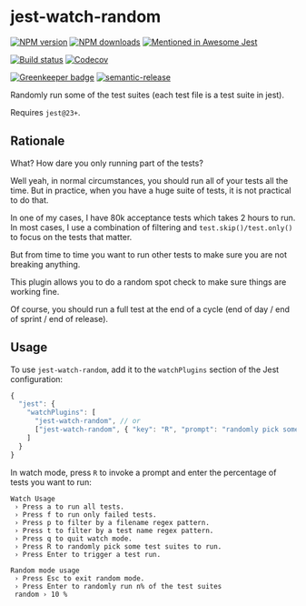 # jest-watch-random

[![NPM version][npm-image]][npm-url]
[![NPM downloads][downloads-image]][downloads-url]
[![Mentioned in Awesome Jest](https://awesome.re/mentioned-badge.svg)](https://github.com/jest-community/awesome-jest)

[![Build status][circleci-image]][circleci-url]
[![Codecov][codecov-image]][codecov-url]

[![Greenkeeper badge][green-keeper-image]][green-keeper-url]
[![semantic-release][semantic-release-image]][semantic-release-url]

Randomly run some of the test suites (each test file is a test suite in jest).

Requires `jest@23+`.

## Rationale

What? How dare you only running part of the tests?

Well yeah, in normal circumstances, you should run all of your tests all the time.
But in practice, when you have a huge suite of tests, it is not practical to do that.

In one of my cases, I have 80k acceptance tests which takes 2 hours to run.
In most cases, I use a combination of filtering and `test.skip()/test.only()` to focus on the tests that matter.

But from time to time you want to run other tests to make sure you are not breaking anything.

This plugin allows you to do a random spot check to make sure things are working fine.

Of course, you should run a full test at the end of a cycle (end of day / end of sprint / end of release).

## Usage

To use `jest-watch-random`,
add it to the `watchPlugins` section of the Jest configuration:

```js
{
  "jest": {
    "watchPlugins": [
      "jest-watch-random", // or
      ["jest-watch-random", { "key": "R", "prompt": "randomly pick some test suites to run" }]
    ]
  }
}
```

In watch mode, press `R` to invoke a prompt and enter the percentage of tests you want to run:

```
Watch Usage
 › Press a to run all tests.
 › Press f to run only failed tests.
 › Press p to filter by a filename regex pattern.
 › Press t to filter by a test name regex pattern.
 › Press q to quit watch mode.
 › Press R to randomly pick some test suites to run.
 › Press Enter to trigger a test run.
```

```
Random mode usage
 › Press Esc to exit random mode.
 › Press Enter to randomly run n% of the test suites
 random › 10 %
```

[npm-image]: https://img.shields.io/npm/v/jest-watch-random.svg?style=flat
[npm-url]: https://npmjs.org/package/jest-watch-random
[downloads-image]: https://img.shields.io/npm/dm/jest-watch-random.svg?style=flat
[downloads-url]: https://npmjs.org/package/jest-watch-random
[circleci-image]: https://circleci.com/gh/unional/jest-watch-random/tree/master.svg?style=shield
[circleci-url]: https://circleci.com/gh/unional/jest-watch-random/tree/master
[codecov-image]: https://codecov.io/gh/unional/jest-watch-random/branch/master/graph/badge.svg
[codecov-url]: https://codecov.io/gh/unional/jest-watch-random
[green-keeper-image]:
https://badges.greenkeeper.io/unional/jest-watch-random.svg
[green-keeper-url]:https://greenkeeper.io/
[semantic-release-image]:https://img.shields.io/badge/%20%20%F0%9F%93%A6%F0%9F%9A%80-semantic--release-e10079.svg
[semantic-release-url]:https://github.com/semantic-release/semantic-release
